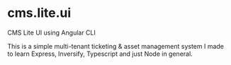 # cms.lite.ui
CMS Lite UI using Angular CLI 

This is a simple multi-tenant ticketing & asset management system I made to learn Express, Inversify, Typescript and just Node in general. 

